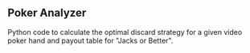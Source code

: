 ## Poker Analyzer

Python code to calculate the optimal discard strategy for a given video poker hand and payout table 
for "Jacks or Better". 